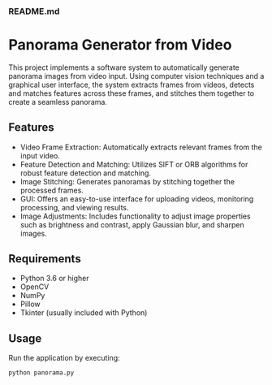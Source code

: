 ### README.md

# Panorama Generator from Video

This project implements a software system to automatically generate panorama images from video input. Using computer vision techniques and a graphical user interface, the system extracts frames from videos, detects and matches features across these frames, and stitches them together to create a seamless panorama.

## Features

- Video Frame Extraction: Automatically extracts relevant frames from the input video.
- Feature Detection and Matching: Utilizes SIFT or ORB algorithms for robust feature detection and matching.
- Image Stitching: Generates panoramas by stitching together the processed frames.
- GUI: Offers an easy-to-use interface for uploading videos, monitoring processing, and viewing results.
- Image Adjustments: Includes functionality to adjust image properties such as brightness and contrast, apply Gaussian blur, and sharpen images.

## Requirements

- Python 3.6 or higher
- OpenCV
- NumPy
- Pillow
- Tkinter (usually included with Python)


## Usage

Run the application by executing:
```
python panorama.py
```
